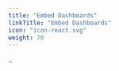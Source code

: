 ```yaml
---
title: "Embed Dashboards"
linkTitle: "Embed Dashboards"
icon: "icon-react.svg"
weight: 70
---
```


..